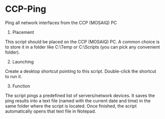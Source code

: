 # CCP-Ping
Ping all network interfaces from the CCP (MOSAIQ) PC

1. Placement

This script should be placed on the CCP (MOSAIQ) PC.
A common choice is to store it in a folder like C:\Temp or C:\Scripts (you can pick any convenient folder).

2. Launching

Create a desktop shortcut pointing to this script.
Double-click the shortcut to run it.

3. Function

The script pings a predefined list of servers/network devices.
It saves the ping results into a text file (named with the current date and time) in the same folder where the script is located.
Once finished, the script automatically opens that text file in Notepad.
